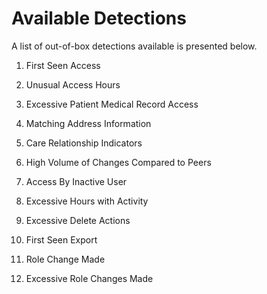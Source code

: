 # Available Detections
A list of out-of-box detections available is presented below.

1. First Seen Access
2. Unusual Access Hours
3. Excessive Patient Medical Record Access
4. Matching Address Information
5. Care Relationship Indicators
6. High Volume of Changes Compared to Peers
7. Access By Inactive User
8. Excessive Hours with Activity


9. Excessive Delete Actions
10. First Seen Export
11. Role Change Made
12. Excessive Role Changes Made

